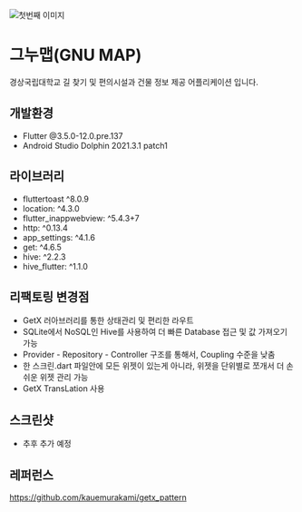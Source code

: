 ![첫번째 이미지](https://user-images.githubusercontent.com/86656269/201342274-329e1049-1d21-414d-b484-14865024053b.png)

# 그누맵(GNU MAP)
경상국립대학교 길 찾기 및 편의시설과 건물 정보 제공 어플리케이션 입니다.

## 개발환경
- Flutter @3.5.0-12.0.pre.137 
- Android Studio Dolphin 2021.3.1 patch1

## 라이브러리
- fluttertoast ^8.0.9
- location: ^4.3.0
- flutter_inappwebview: ^5.4.3+7
- http: ^0.13.4
- app_settings: ^4.1.6
- get: ^4.6.5
- hive: ^2.2.3
- hive_flutter: ^1.1.0

## 리팩토링 변경점
- GetX 러아브러리를 통한 상태관리 및 편리한 라우트
- SQLite에서 NoSQL인 Hive를 사용하여 더 빠른 Database 접근 및 값 가져오기 가능
- Provider - Repository - Controller 구조를 통해서, Coupling 수준을 낮춤
- 한 스크린.dart 파일안에 모든 위젯이 있는게 아니라, 위젯을 단위별로 쪼개서 더 손쉬운 위젯 관리 가능
- GetX TransLation 사용

## 스크린샷
- 추후 추가 예정

## 레퍼런스
https://github.com/kauemurakami/getx_pattern
